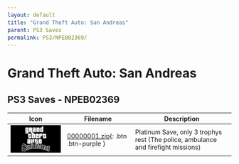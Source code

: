 ```yaml
---
layout: default
title: "Grand Theft Auto: San Andreas"
parent: PS3 Saves
permalink: PS3/NPEB02369/
---
```

# Grand Theft Auto: San Andreas

## PS3 Saves - NPEB02369

| Icon | Filename | Description |
|------|----------|-------------|
| ![Grand Theft Auto: San Andreas](ICON0.PNG) | [00000001.zip](00000001.zip){: .btn .btn-purple } | Platinum Save, only 3 trophys rest (The police, ambulance and firefight missions) |
